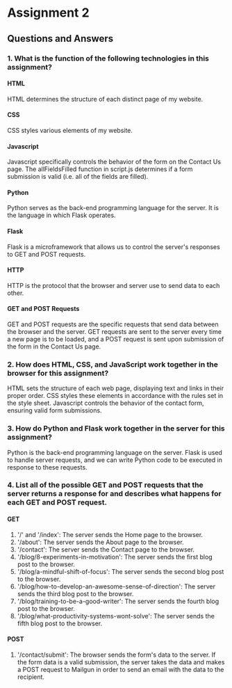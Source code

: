 # Assignment 2
## Questions and Answers

### 1. What is the function of the following technologies in this assignment?

#### HTML

HTML determines the structure of each distinct page of my website.

#### CSS

CSS styles various elements of my website.

#### Javascript

Javascript specifically controls the behavior of the form on the Contact Us page. The allFieldsFilled function in script.js determines if a form submission is valid (i.e. all of the fields are filled).

#### Python

Python serves as the back-end programming language for the server. It is the language in which Flask operates.

#### Flask

Flask is a microframework that allows us to control the server's responses to GET and POST requests.

#### HTTP

HTTP is the protocol that the browser and server use to send data to each other.

#### GET and POST Requests

GET and POST requests are the specific requests that send data between the browser and the server. GET requests are sent to the server every time a new page is to be loaded, and a POST request is sent upon submission of the form in the Contact Us page.

### 2. How does HTML, CSS, and JavaScript work together in the browser for this assignment?

HTML sets the structure of each web page, displaying text and links in their proper order. CSS styles these elements in accordance with the rules set in the style sheet. Javascript controls the behavior of the contact form, ensuring valid form submissions.

### 3. How do Python and Flask work together in the server for this assignment?

Python is the back-end programming language on the server. Flask is used to handle server requests, and we can write Python code to be executed in response to these requests.

### 4. List all of the possible GET and POST requests that the server returns a response for and describes what happens for each GET and POST request.

#### GET

1. '/' and '/index': The server sends the Home page to the browser.
2. '/about': The server sends the About page to the browser.
3. '/contact': The server sends the Contact page to the browser.
4. '/blog/8-experiments-in-motivation': The server sends the first blog post to the browser.
5. '/blog/a-mindful-shift-of-focus': The server sends the second blog post to the browser.
6. '/blog/how-to-develop-an-awesome-sense-of-direction': The server sends the third blog post to the browser.
7. '/blog/training-to-be-a-good-writer': The server sends the fourth blog post to the browser.
8. '/blog/what-productivity-systems-wont-solve': The server sends the fifth blog post to the browser.

#### POST

1. '/contact/submit': The browser sends the form's data to the server. If the form data is a valid submission, the server takes the data and makes a POST request to Mailgun in order to send an email with the data to the recipient.




